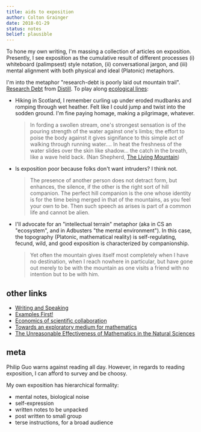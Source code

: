 ```yaml
---
title: aids to exposition
author: Colton Grainger
date: 2018-01-29
status: notes
belief: plausible 
---
```


To hone my own writing, I'm massing a collection of articles on exposition. Presently, I see exposition as the cumulative result of different processes (i) whiteboard (palimpsest) style notation, (ii) conversational jargon, and (iii) mental alignment with both physical and ideal (Platonic) metaphors.

I'm into the metaphor "research-debt is poorly laid out mountain trail". [Research Debt](https://distill.pub/2017/research-debt/) from [Distill](https://distill.pub/). To play along [ecological lines](https://web.archive.org/web/20170511203300/http://www.ecology.ethz.ch/education/master-courses/readings-in-environmental-thinking.html):

- Hiking in Scotland, I remember curling up under eroded mudbanks and romping through wet heather. Felt like I could jump and twist into the sodden ground. I'm fine paying homage, making a pilgrimage, whatever.

    > In fording a swollen stream, one's strongest sensation is of the pouring strength of the water against one's limbs; the effort to poise the body against it gives signifance to this simple act of walking through running water.... In heat the freshness of the water slides over the skin like shadow... the catch in the breath, like a wave held back. (Nan Shepherd, [The Living Mountain](https://www.ethz.ch/content/dam/ethz/special-interest/usys/ites/ecosystem-management-dam/documents/EducationDOC/Readings_DOC/Nan%20Sheperd.pdf))

- Is exposition poor because folks don't want intruders? I think not. 

    > The presence of another person does not detract form, but enhances, the silence, if the other is the right sort of hill companion. The perfect hill companion is the one whose identity is for the time being merged in that of the mountains, as you feel your own to be. Then such speech as arises is part of a common life and cannot be alien.

- I'll advocate for an "intellectual terrain" metaphor (aka in CS an "ecosystem", and in Adbusters "the mental environment"). In this case, the topography (Platonic, mathematical reality) is self-regulating, fecund, wild, and good exposition is characterized by companionship.

    > Yet often the mountain gives itself most completely when I have no destination, when I reach nowhere in particular, but have gone out merely to be with the mountain as one visits a friend with no intention but to be with him.

## other links

- [Writing and Speaking](http://paulgraham.com/speak.html)
- [Examples First!](https://gowers.wordpress.com/2007/10/19/my-favourite-pedagogical-principle-examples-first/)
- [Economics of scientific collaboration](http://michaelnielsen.org/blog/the-economics-of-scientific-collaboration/)
- [Towards an exploratory medium for mathematics](http://cognitivemedium.com/emm/emm.html)
- [The Unreasonable Effectiveness of Mathematics in the Natural Sciences](https://www.dartmouth.edu/~matc/MathDrama/reading/Wigner.html)

## meta

Philip Guo warns against reading all day. However, in regards to reading exposition, I can afford to survey and be choosy.

My own exposition has hierarchical formality:

- mental notes, biological noise
- self-expression
- written notes to be unpacked
- post written to small group
- terse instructions, for a broad audience
